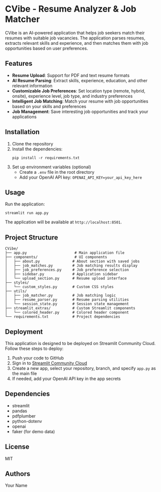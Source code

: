 # CVibe - Resume Analyzer & Job Matcher

CVibe is an AI-powered application that helps job seekers match their resumes with suitable job vacancies. The application parses resumes, extracts relevant skills and experience, and then matches them with job opportunities based on user preferences.

## Features

- **Resume Upload**: Support for PDF and text resume formats
- **AI Resume Parsing**: Extract skills, experience, education, and other relevant information
- **Customizable Job Preferences**: Set location type (remote, hybrid, onsite), experience level, job type, and industry preferences
- **Intelligent Job Matching**: Match your resume with job opportunities based on your skills and preferences
- **Job Management**: Save interesting job opportunities and track your applications

## Installation

1. Clone the repository
2. Install the dependencies:
   ```
   pip install -r requirements.txt
   ```
3. Set up environment variables (optional)
   - Create a `.env` file in the root directory
   - Add your OpenAI API key: `OPENAI_API_KEY=your_api_key_here`

## Usage

Run the application:

```
streamlit run app.py
```

The application will be available at `http://localhost:8501`.

## Project Structure

```
CVibe/
├── app.py                      # Main application file
├── components/                 # UI components
│   ├── about.py               # About section with saved jobs
│   ├── job_matches.py         # Job matching results display
│   ├── job_preferences.py     # Job preference selection
│   ├── sidebar.py             # Application sidebar
│   └── upload_section.py      # Resume upload interface
├── styles/
│   └── custom_styles.py       # Custom CSS styles
├── utils/
│   ├── job_matcher.py         # Job matching logic
│   ├── resume_parser.py       # Resume parsing utilities
│   └── session_state.py       # Session state management
├── streamlit_extras/          # Custom Streamlit components
│   └── colored_header.py      # Colored header component
└── requirements.txt           # Project dependencies
```

## Deployment

This application is designed to be deployed on Streamlit Community Cloud. Follow these steps to deploy:

1. Push your code to GitHub
2. Sign in to [Streamlit Community Cloud](https://share.streamlit.io/)
3. Create a new app, select your repository, branch, and specify `app.py` as the main file
4. If needed, add your OpenAI API key in the app secrets

## Dependencies

- streamlit
- pandas
- pdfplumber
- python-dotenv
- openai
- faker (for demo data)

## License

MIT

## Authors

Your Name